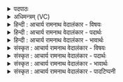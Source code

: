 <details><summary>पदपाठः</summary>

पु꣣नानः꣢। सो꣣म। धा꣡र꣢꣯या। अ꣣पः꣢। व꣡सा꣢꣯नः। अ꣣र्षसि। आ꣢। र꣣त्नधाः꣢। र꣣त्न। धाः꣢। यो꣡नि꣢꣯म्। ऋ꣣त꣡स्य꣢। सी꣣दसि। उ꣡त्सः꣢꣯। उत्। सः꣣। देवः꣢। हि꣣रण्य꣡यः꣢। ५११।
</details>

<details><summary>अधिमन्त्रम् (VC)</summary>

- पवमानः सोमः
- सप्तर्षयः
- बृहती
- मध्यमः
- पावमानं काण्डम्
</details>

<details><summary>हिन्दी : आचार्य रामनाथ वेदालंकार - विषयः</summary>

प्रथम मन्त्र में सोम परमात्मा के गुण-कर्मों का वर्णन है।
</details>

<details><summary>हिन्दी : आचार्य रामनाथ वेदालंकार - पदार्थः</summary>

पदार्थान्वयभाषाः -  हे (सोम) पवित्र रस के भण्डार परमात्मन् ! आप (धारया) अपनी आनन्द-धारा से (पुनानः) पवित्रता लाते हुए, (अपः) कर्म को (वसानः) आच्छादित अर्थात् प्रभावित करते हुए (अर्षसि) उपासकों के हृदय में व्याप्त होते हो। (रत्नधाः) रमणीय गुणरूप रत्नों के प्रदाता आप (ऋतस्य) सत्य के (योनिम्) गृहरूप जीवात्मा को (आ सीदसि) प्राप्त होते हो। आप (उत्सः) आनन्द के झरने, (देवः) विद्या, सुख आदि के प्रदाता और (हिरण्ययः) ज्योतिर्मय तथा यशोमय हो ॥१॥
</details>

<details><summary>हिन्दी : आचार्य रामनाथ वेदालंकार - भावार्थः</summary>

भावार्थभाषाः -  पवित्र परमेश्वर अपने उपासकों के हृदयों और कर्मों को पवित्र करता हुआ, उनके आत्मा में निवास करता हुआ, उन्हें आनन्द के झरने में स्नान कराता हुआ, ज्योति से प्रदीप्त करता हुआ यशस्वी बनाता है ॥१॥
</details>

<details><summary>संस्कृत : आचार्य रामनाथ वेदालंकार - विषयः</summary>

तत्रादौ सोमस्य परमात्मनो गुणकर्माणि वर्णयति।
</details>

<details><summary>संस्कृत : आचार्य रामनाथ वेदालंकार - पदार्थः</summary>

पदार्थान्वयभाषाः -  हे (सोम) पवित्ररसागार परमात्मन् ! त्वम् (धारया) स्वकीयया आनन्दधारया (पुनानः) पवित्रतामापादयन्, (अपः) कर्म (वसानः) आच्छादयन्, प्रभावयन्नित्यर्थः (अर्षसि) उपासकानां हृदयं व्याप्नोषि। (रत्नधाः) रमणीयानां गुणानां आधाता त्वम् (ऋतस्य) सत्यस्य (योनिम्) गृहम्, जीवात्मानमित्यर्थः। योनिरिति गृहनाम। निघं० ३।४। (आ सीदसि) प्राप्नोषि। त्वम् (उत्सः) आनन्दनिर्झरः, (देवः) विद्यासुखादीनां दाता, (हिरण्ययः) ज्योतिर्मयः यशोमयश्च, विद्यसे इति शेषः। ज्योतिर्वै हिरण्यम्। तां० ब्रा० ६।६।१०। यशो वै हिरण्यम्। ऐ० ब्रा० ७।१८ ॥१॥
</details>

<details><summary>संस्कृत : आचार्य रामनाथ वेदालंकार - भावार्थः</summary>

भावार्थभाषाः -  पवित्रः परमेश्वरः स्वोपासकानां हृदयानि कर्माणि च पावयन् तेषामात्मनि निवसंस्तानानन्दनिर्झरे स्नपयन् ज्योतिषा दीपयन् यशस्विनः करोति ॥१॥
</details>

<details><summary>संस्कृत : आचार्य रामनाथ वेदालंकार - पादटिप्पनी</summary>

टिप्पणी:   १. ऋ० ९।१०७।४ ‘देवो’ इत्यत्र ‘देव’ इति पाठः। साम० ६७५।
</details>
